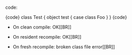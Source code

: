 code:

{code}
  class Test {
    object test {
      case class Foo
    }
  }
{code}

* On clean compile: OK[[BR]]

* On resident recompile: OK[[BR]]

* On fresh recompile: broken class file error[[BR]]

